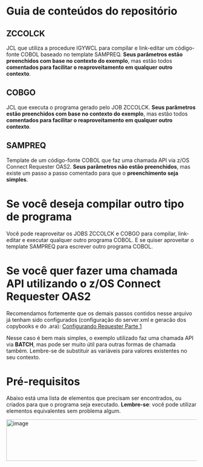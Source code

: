 # Guia de conteúdos do repositório

## ZCCOLCK

JCL que utiliza a procedure IGYWCL para compilar e link-editar um código-fonte COBOL baseado no template SAMPREQ. **Seus parâmetros estão preenchidos com base no contexto do exemplo**, mas estão todos **comentados para facilitar o reaproveitamento em qualquer outro contexto**.

## COBGO

JCL que executa o programa gerado pelo JOB ZCCOLCK. **Seus parâmetros estão preenchidos com base no contexto do exemplo**, mas estão todos **comentados para facilitar o reaproveitamento em qualquer outro contexto**.

## SAMPREQ

Template de um código-fonte COBOL que faz uma chamada API via z/OS Connect Requester OAS2. **Seus parâmetros não estão preenchidos**, mas existe um passo a passo comentado para que o **preenchimento seja simples**.

# Se você deseja compilar outro tipo de programa

Você pode reaproveitar os JOBS ZCCOLCK e COBGO para compilar, link-editar e executar qualquer outro programa COBOL. E se quiser aproveitar o template SAMPREQ para escrever outro programa COBOL.

# Se você quer fazer uma chamada API utilizando o z/OS Connect Requester OAS2

Recomendamos fortemente que os demais passos contidos nesse arquivo já tenham sido configurados (configuração do server.xml e geracão dos copybooks e do .ara): [Configurando Requester Parte 1](https://github.com/gabriel-paiva17/Compilar-Linkeditar-E-Executar-COBOL/blob/main/configs-para-zcee-req/Configurando%20um%20API%20Requester%20em%20OAS%202%20-%20Parte%201.pdf)

Nesse caso é bem mais simples, o exemplo utilizado faz uma chamada API via **BATCH**, mas pode ser muito útil para outras formas de chamada também. Lembre-se de substituir as variáveis para valores existentes no seu contexto.

# Pré-requisitos

Abaixo está uma lista de elementos que precisam ser encontrados, ou criados para que o programa seja executado. **Lembre-se**: você pode utilizar elementos equivalentes sem problema algum.

<img width="1099" height="110" alt="image" src="https://github.com/user-attachments/assets/53be47d5-df9f-493b-a86c-bcc55f271323" />

